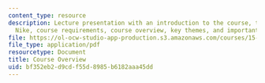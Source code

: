 ```yaml
---
content_type: resource
description: Lecture presentation with an introduction to the course, the case of
  Nike, course requirements, course overview, key themes, and important dates.
file: https://ol-ocw-studio-app-production.s3.amazonaws.com/courses/15-992-s-lab-laboratory-for-sustainable-business-spring-2008/bf352eb2d9cdf55d8985b6182aaa45dd_lec_01.pdf
file_type: application/pdf
resourcetype: Document
title: Course Overview
uid: bf352eb2-d9cd-f55d-8985-b6182aaa45dd
---
```

